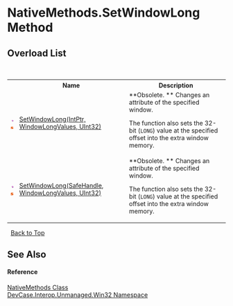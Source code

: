 # NativeMethods.SetWindowLong Method 
 


## Overload List
&nbsp;<table><tr><th></th><th>Name</th><th>Description</th></tr><tr><td>![Public method](media/pubmethod.gif "Public method")![Static member](media/static.gif "Static member")</td><td><a href="M_DevCase_Interop_Unmanaged_Win32_NativeMethods_SetWindowLong">SetWindowLong(IntPtr, WindowLongValues, UInt32)</a></td><td> **Obsolete. **
Changes an attribute of the specified window. 

 The function also sets the 32-bit (`LONG`) value at the specified offset into the extra window memory.</td></tr><tr><td>![Public method](media/pubmethod.gif "Public method")![Static member](media/static.gif "Static member")</td><td><a href="M_DevCase_Interop_Unmanaged_Win32_NativeMethods_SetWindowLong_1">SetWindowLong(SafeHandle, WindowLongValues, UInt32)</a></td><td> **Obsolete. **
Changes an attribute of the specified window. 

 The function also sets the 32-bit (`LONG`) value at the specified offset into the extra window memory.</td></tr></table>&nbsp;
<a href="#nativemethods.setwindowlong-method">Back to Top</a>

## See Also


#### Reference
<a href="T_DevCase_Interop_Unmanaged_Win32_NativeMethods">NativeMethods Class</a><br /><a href="N_DevCase_Interop_Unmanaged_Win32">DevCase.Interop.Unmanaged.Win32 Namespace</a><br />